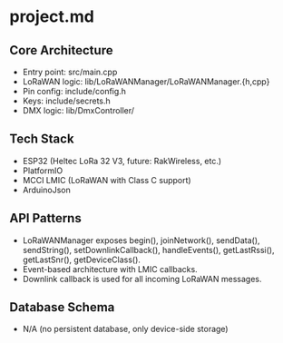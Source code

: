 # project.md

## Core Architecture
- Entry point: src/main.cpp
- LoRaWAN logic: lib/LoRaWANManager/LoRaWANManager.{h,cpp}
- Pin config: include/config.h
- Keys: include/secrets.h
- DMX logic: lib/DmxController/

## Tech Stack
- ESP32 (Heltec LoRa 32 V3, future: RakWireless, etc.)
- PlatformIO
- MCCI LMIC (LoRaWAN with Class C support)
- ArduinoJson

## API Patterns
- LoRaWANManager exposes begin(), joinNetwork(), sendData(), sendString(), setDownlinkCallback(), handleEvents(), getLastRssi(), getLastSnr(), getDeviceClass().
- Event-based architecture with LMIC callbacks.
- Downlink callback is used for all incoming LoRaWAN messages.

## Database Schema
- N/A (no persistent database, only device-side storage) 